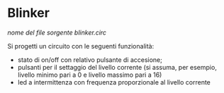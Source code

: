 # Blinker

*nome del file sorgente blinker.circ*

Si progetti un circuito con le seguenti funzionalità:
- stato di on/off con relativo pulsante di accesione;
- pulsanti per il settaggio del livello corrente (si assuma, per esempio, livello minimo pari a 0 e livello massimo pari a 16)
- led a intermittenza con frequenza proporzionale al livello corrente